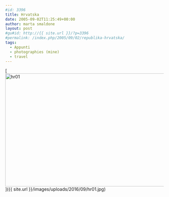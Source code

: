 ```yaml
---
#id: 3396
title: Hrvatska
date: 2005-09-02T11:25:49+00:00
author: marta smaldone
layout: post
#gu#id: http://{{ site.url }}/?p=3396
#permalink: /index.php/2005/09/02/republika-hrvatska/
tags:
  - Appunti
  - photographies (mine)
  - travel
---
```

[<img class="aligncenter wp-image-3397" src="{{ site.url }}/images/uploads/2016/09/hr01.jpg" alt="hr01" width="556" height="360" srcset="{{ site.url }}/images/uploads/2016/09/hr01.jpg 650w, {{ site.url }}/images/uploads/2016/09/hr01-300x194.jpg 300w" sizes="(max-width: 556px) 100vw, 556px" />]({{ site.url }}/images/uploads/2016/09/hr01.jpg)